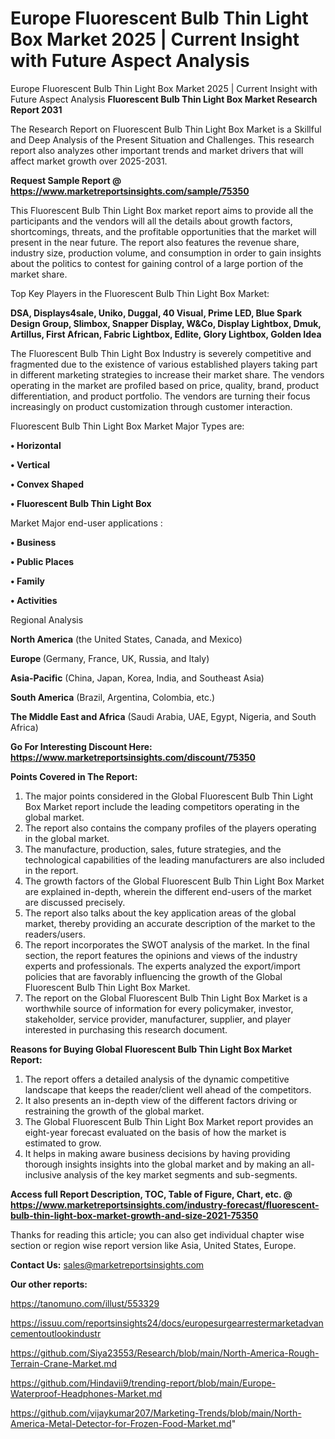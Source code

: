 # Europe Fluorescent Bulb Thin Light Box Market 2025 | Current Insight with Future Aspect Analysis
Europe Fluorescent Bulb Thin Light Box Market 2025 | Current Insight with Future Aspect Analysis
<strong>Fluorescent Bulb Thin Light Box Market Research Report 2031</strong>

The Research Report on Fluorescent Bulb Thin Light Box Market is a Skillful and Deep Analysis of the Present Situation and Challenges. This research report also analyzes other important trends and market drivers that will affect market growth over 2025-2031.

<strong>Request Sample Report @ <a href=https://www.marketreportsinsights.com/sample/75350>https://www.marketreportsinsights.com/sample/75350</a></strong>

This Fluorescent Bulb Thin Light Box market report aims to provide all the participants and the vendors will all the details about growth factors, shortcomings, threats, and the profitable opportunities that the market will present in the near future. The report also features the revenue share, industry size, production volume, and consumption in order to gain insights about the politics to contest for gaining control of a large portion of the market share.

Top Key Players in the Fluorescent Bulb Thin Light Box Market:

<strong>DSA, Displays4sale, Uniko, Duggal, 40 Visual, Prime LED, Blue Spark Design Group, Slimbox, Snapper Display, W&Co, Display Lightbox, Dmuk, Artillus, First African, Fabric Lightbox, Edlite, Glory Lightbox, Golden Idea</strong>

The Fluorescent Bulb Thin Light Box Industry is severely competitive and fragmented due to the existence of various established players taking part in different marketing strategies to increase their market share. The vendors operating in the market are profiled based on price, quality, brand, product differentiation, and product portfolio. The vendors are turning their focus increasingly on product customization through customer interaction.

Fluorescent Bulb Thin Light Box Market Major Types are:

<strong>• Horizontal

• Vertical

• Convex Shaped

• Fluorescent Bulb Thin Light Box</strong>

Market Major end-user applications :

<strong>• Business

• Public Places

• Family

• Activities</strong>

Regional Analysis

</u><strong><b>North America</b></strong> (the United States, Canada, and Mexico)

<strong><b>Europe </b></strong>(Germany, France, UK, Russia, and Italy)

<strong><b>Asia-Pacific</b></strong> (China, Japan, Korea, India, and Southeast Asia)

<strong><b>South America</b></strong> (Brazil, Argentina, Colombia, etc.)

<strong><b>The Middle East and Africa</b></strong> (Saudi Arabia, UAE, Egypt, Nigeria, and South Africa)

<strong>Go For Interesting Discount Here: <a href=https://www.marketreportsinsights.com/discount/75350>https://www.marketreportsinsights.com/discount/75350</a></strong>

<strong>Points Covered in The Report:</strong>
<ol>
  <li>The major points considered in the Global Fluorescent Bulb Thin Light Box Market report include the leading competitors operating in the global market.</li>
  <li>The report also contains the company profiles of the players operating in the global market.</li>
  <li>The manufacture, production, sales, future strategies, and the technological capabilities of the leading manufacturers are also included in the report.</li>
  <li>The growth factors of the Global Fluorescent Bulb Thin Light Box Market are explained in-depth, wherein the different end-users of the market are discussed precisely.</li>
  <li>The report also talks about the key application areas of the global market, thereby providing an accurate description of the market to the readers/users.</li>
  <li>The report incorporates the SWOT analysis of the market. In the final section, the report features the opinions and views of the industry experts and professionals. The experts analyzed the export/import policies that are favorably influencing the growth of the Global Fluorescent Bulb Thin Light Box Market.</li>
  <li>The report on the Global Fluorescent Bulb Thin Light Box Market is a worthwhile source of information for every policymaker, investor, stakeholder, service provider, manufacturer, supplier, and player interested in purchasing this research document.</li>
</ol>
<strong>Reasons for Buying Global Fluorescent Bulb Thin Light Box Market Report:</strong>

<ol>
  <li>The report offers a detailed analysis of the dynamic competitive landscape that keeps the reader/client well ahead of the competitors.</li>
  <li>It also presents an in-depth view of the different factors driving or restraining the growth of the global market.</li>
  <li>The Global Fluorescent Bulb Thin Light Box Market report provides an eight-year forecast evaluated on the basis of how the market is estimated to grow.</li>
  <li>It helps in making aware business decisions by having providing thorough insights insights into the global market and by making an all-inclusive analysis of the key market segments and sub-segments.</li>
</ol>
<strong>Access full Report Description, TOC, Table of Figure, Chart, etc. @ <a href=https://www.marketreportsinsights.com/industry-forecast/fluorescent-bulb-thin-light-box-market-growth-and-size-2021-75350>https://www.marketreportsinsights.com/industry-forecast/fluorescent-bulb-thin-light-box-market-growth-and-size-2021-75350</a></strong>


Thanks for reading this article; you can also get individual chapter wise section or region wise report version like Asia, United States, Europe.

<strong>Contact Us:</strong>
sales@marketreportsinsights.com

<strong>Our other reports:</strong>

<a href=https://tanomuno.com/illust/553329>https://tanomuno.com/illust/553329</a>

<a href=https://issuu.com/reportsinsights24/docs/europesurgearrestermarketadvancementoutlookindustr>https://issuu.com/reportsinsights24/docs/europesurgearrestermarketadvancementoutlookindustr</a>

<a href=https://github.com/Siya23553/Research/blob/main/North-America-Rough-Terrain-Crane-Market.md>https://github.com/Siya23553/Research/blob/main/North-America-Rough-Terrain-Crane-Market.md</a>

<a href=https://github.com/Hindavii9/trending-report/blob/main/Europe-Waterproof-Headphones-Market.md>https://github.com/Hindavii9/trending-report/blob/main/Europe-Waterproof-Headphones-Market.md</a>

<a href=https://github.com/vijaykumar207/Marketing-Trends/blob/main/North-America-Metal-Detector-for-Frozen-Food-Market.md>https://github.com/vijaykumar207/Marketing-Trends/blob/main/North-America-Metal-Detector-for-Frozen-Food-Market.md</a>"

